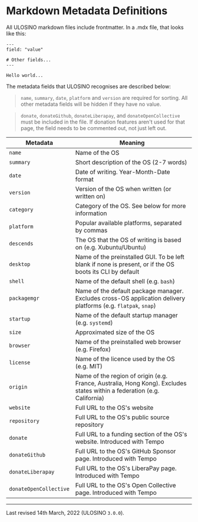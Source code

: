 # Markdown Metadata Definitions

All ULOSINO markdown files include frontmatter. In a .mdx file, that looks like this:

```
---
field: "value"

# Other fields...
---

Hello world...

```

The metadata fields that ULOSINO recognises are described below:

> `name`, `summary`, `date`, `platform` and `version` are required for sorting. All other metadata fields will be hidden if they have no value.

> `donate`, `donateGithub`, `donateLiberapay`, and `donateOpenCollective` must be included in the file. If donation features aren't used for that page, the field needs to be commented out, not just left out.

| Metadata               | Meaning                                                                                                                 |
| ---------------------- | ----------------------------------------------------------------------------------------------------------------------- |
| `name`                 | Name of the OS                                                                                                          |
| `summary`              | Short description of the OS (2-7 words)                                                                                 |
| `date`                 | Date of writing. Year-Month-Date format                                                                                 |
| `version`              | Version of the OS when written (or written on)                                                                          |
| `category`             | Category of the OS. See below for more information                                                                      |
| `platform`             | Popular available platforms, separated by commas                                                                        |
| `descends`             | The OS that the OS of writing is based on (e.g. Xubuntu/Ubuntu)                                                         |
| `desktop`              | Name of the preinstalled GUI. To be left blank if none is present, or if the OS boots its CLI by default                |
| `shell`                | Name of the default shell (e.g. `bash`)                                                                                 |
| `packagemgr`           | Name of the default package manager. Excludes cross-OS application delivery platforms (e.g. `flatpak`, `snap`)          |
| `startup`              | Name of the default startup manager (e.g. `systemd`)                                                                    |
| `size`                 | Approximated size of the OS                                                                                             |
| `browser`              | Name of the preinstalled web browser (e.g. Firefox)                                                                     |
| `license`              | Name of the licence used by the OS (e.g. MIT)                                                                           |
| `origin`               | Name of the region of origin (e.g. France, Australia, Hong Kong). Excludes states within a federation (e.g. California) |
| `website`              | Full URL to the OS's website                                                                                            |
| `repository`           | Full URL to the OS's public source repository                                                                           |
| `donate`               | Full URL to a funding section of the OS's website. Introduced with Tempo                                                |
| `donateGithub`         | Full URL to the OS's GitHub Sponsor page. Introduced with Tempo                                                         |
| `donateLiberapay`      | Full URL to the OS's LiberaPay page. Introduced with Tempo                                                              |
| `donateOpenCollective` | Full URL to the OS's Open Collective page. Introduced with Tempo                                                        |

---

Last revised 14th March, 2022 (ULOSINO `3.0.0`).
